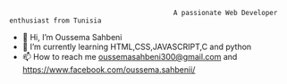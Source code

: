                                              A passionate Web Developer enthusiast from Tunisia
- 👋 Hi, I’m Oussema Sahbeni
- 🌱 I’m currently learning HTML,CSS,JAVASCRIPT,C and python
- 📫 How to reach me oussemasahbeni300@gmail.com and https://www.facebook.com/oussema.sahbenii/

<!---
Oussemasahbeni/Oussemasahbeni is a ✨ special ✨ repository because its `README.md` (this file) appears on your GitHub profile.
You can click the Preview link to take a look at your changes.
--->
